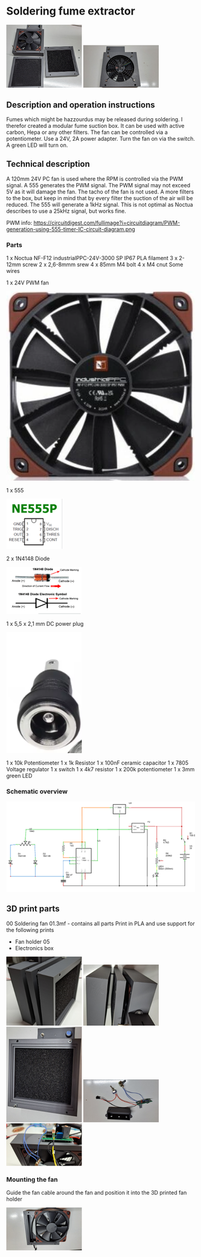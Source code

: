 # Soldering fume extractor

<img src="Images/Soldering fan 03.jpg" alt="drawing" width="200"/>

<img src="Images/Soldering fan 02.jpg" alt="drawing" width="200"/>

## Description and operation instructions
Fumes which might be hazzourdus may be released during soldering. I therefor created a modular fume suction box. It can be used with active carbon, Hepa or any other filters.
The fan can be controlled via a potentiometer. Use a 24V, 2A power adapter. Turn the fan on via the switch. A green LED will turn on.

 ## Technical description
A 120mm 24V PC fan is used where the RPM is controlled via the PWM signal. A 555 generates the PWM signal. The PWM signal may not exceed 5V as it will damage the fan. The tacho of the fan is not used.
A more filters to the box, but keep in mind that by every filter the suction of the air will be reduced. The 555 will generate a 1kHz signal. This is not optimal as Noctua describes to use a 25kHz signal, but works fine.

PWM info: https://circuitdigest.com/fullimage?i=circuitdiagram/PWM-generation-using-555-timer-IC-circuit-diagram.png

### Parts
1 x Noctua NF-F12 industrialPPC-24V-3000 SP IP67
PLA filament
3 x 2-12mm screw
2 x 2,6-8mmm srew
4 x 85mm M4 bolt
4 x M4 cnut
Some wires

1 x 24V PWM fan

<img src="Images/Noctua NF-F12 industrialPPC-24V-3000 SP IP67.png" alt="drawing" width="500"/>

1 x 555

<img src="Images/555.png" alt="drawing" width="150"/>

2 x 1N4148 Diode

<img src="Images/1N4148.png" alt="drawing" width="200"/>

1 x 5,5 x 2,1 mm DC power plug

<img src="Images/5.5 x 2.1mm power socket.png" alt="drawing" width="200"/>

1 x 10k Potentiometer
1 x 1k Resistor
1 x 100nF ceramic capacitor
1 x 7805 Voltage regulator
1 x switch
1 x 4k7 resistor
1 x 200k potentiometer
1 x 3mm green LED 

### Schematic overview
<img src="Images/Schematic_overview.png" alt="drawing" width="500"/>
 

## 3D print parts
00 Soldering fan 01.3mf - contains all parts
Print in PLA and use support for the following prints
- Fan holder 05
- Electronics box

<img src="Images/Soldering fan 04.jpg" alt="drawing" width="200"/>

<img src="Images/Soldering fan 05.jpg" alt="drawing" width="200"/>

<img src="Images/Soldering fan 06.jpg" alt="drawing" width="200"/>

<img src="Images/Soldering fan 08.jpg" alt="drawing" width="200"/>

<img src="Images/Soldering fan 09.jpg" alt="drawing" width="200"/>

### Mounting the fan
Guide the fan cable around the fan and position it into the 3D printed fan holder

<img src="Images/Soldering fan 07.jpg" alt="drawing" width="200"/>